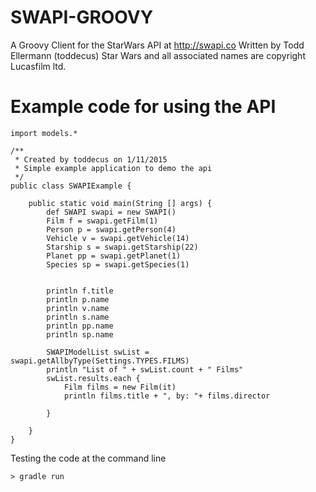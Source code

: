 # SWAPI-GROOVY
A Groovy Client for the StarWars API at http://swapi.co
Written by Todd Ellermann (toddecus)
Star Wars and all associated names are copyright Lucasfilm ltd.



# Example code for using the API

```
import models.*

/**
 * Created by toddecus on 1/11/2015
 * Simple example application to demo the api
 */
public class SWAPIExample {

    public static void main(String [] args) {
        def SWAPI swapi = new SWAPI()
        Film f = swapi.getFilm(1)
        Person p = swapi.getPerson(4)
        Vehicle v = swapi.getVehicle(14)
        Starship s = swapi.getStarship(22)
        Planet pp = swapi.getPlanet(1)
        Species sp = swapi.getSpecies(1)


        println f.title
        println p.name
        println v.name
        println s.name
        println pp.name
        println sp.name

        SWAPIModelList swList = swapi.getAllbyType(Settings.TYPES.FILMS)
        println "List of " + swList.count + " Films"
        swList.results.each {
            Film films = new Film(it)
            println films.title + ", by: "+ films.director

        }

    }
}
```
Testing the code at the command line
```
> gradle run
```
